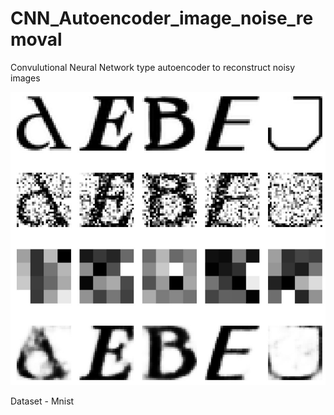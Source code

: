# CNN_Autoencoder_image_noise_removal

Convulutional Neural Network type autoencoder to reconstruct noisy images

![plot](screenshots/autoencoder.jpg)

Dataset - Mnist

